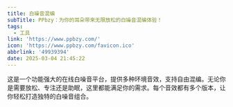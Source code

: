 ```yaml
---
title: 白噪音混编
subTitle: PPbzy：为你的耳朵带来无限放松的白噪音混编体验！
tags:
  - 工具
link: 'https://www.ppbzy.com/'
icon: 'https://www.ppbzy.com/favicon.ico'
abbrlink: '49939394'
date: 2025-03-04 21:45:22
---
```


这是一个功能强大的在线白噪音平台，提供多种环境音效，支持自由混编。无论你是需要放松、专注还是助眠，这里都能满足你的需求。每个音效都有多个版本，让你轻松打造独特的白噪音组合。
